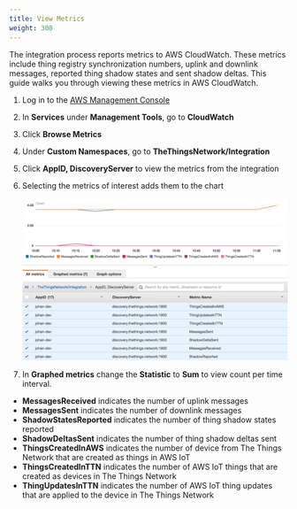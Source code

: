 ```yaml
---
title: View Metrics
weight: 300
---
```


The integration process reports metrics to AWS CloudWatch. These metrics include thing registry synchronization numbers, uplink and downlink messages, reported thing shadow states and sent shadow deltas. This guide walks you through viewing these metrics in AWS CloudWatch.

1. Log in to the [AWS Management Console](http://console.aws.amazon.com)
2. In **Services** under **Management Tools**, go to **CloudWatch**
3. Click **Browse Metrics**
4. Under **Custom Namespaces**, go to **TheThingsNetwork/Integration**
5. Click **AppID, DiscoveryServer** to view the metrics from the integration
6. Selecting the metrics of interest adds them to the chart

   ![metrics](../metrics.png)

7. In **Graphed metrics** change the **Statistic** to **Sum** to view count per time interval.

* **MessagesReceived** indicates the number of uplink messages
* **MessagesSent** indicates the number of downlink messages
* **ShadowStatesReported** indicates the number of thing shadow states reported
* **ShadowDeltasSent** indicates the number of thing shadow deltas sent
* **ThingsCreatedInAWS** indicates the number of device from The Things Network that are created as things in AWS IoT
* **ThingsCreatedInTTN** indicates the number of AWS IoT things that are created as devices in The Things Network
* **ThingUpdatesInTTN** indicates the number of AWS IoT thing updates that are applied to the device in The Things Network
